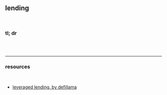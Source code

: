 ## lending

<br>

### tl; dr

<br>


<br>

---

### resources

<br>

* [leveraged lending, by defillama](https://defillama.com/yields/loop)
